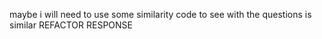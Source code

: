 maybe i will need to use some similarity code to see with the questions is similar
REFACTOR RESPONSE
